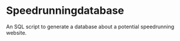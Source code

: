 # Speedrunningdatabase
An SQL script to generate a database about a potential speedrunning website. 
